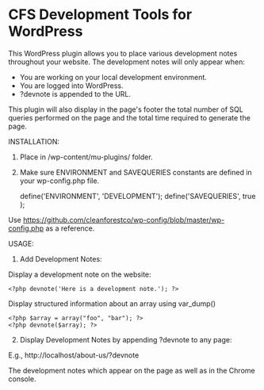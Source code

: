 CFS Development Tools for WordPress
=============

This WordPress plugin allows you to place various development notes throughout your website. The development notes will only appear when:
* You are working on your local development environment.
* You are logged into WordPress.
* ?devnote is appended to the URL.

This plugin will also display in the page's footer the total number of SQL queries performed on the page and the total time required to generate the page.

INSTALLATION:

1) Place in /wp-content/mu-plugins/ folder.

2) Make sure ENVIRONMENT and SAVEQUERIES constants are defined in your wp-config.php file.

    define('ENVIRONMENT', 'DEVELOPMENT');
    define('SAVEQUERIES', true );

Use https://github.com/cleanforestco/wp-config/blob/master/wp-config.php as a reference.

USAGE:

1) Add Development Notes:

Display a development note on the website:

    <?php devnote('Here is a development note.'); ?>

Display structured information about an array using var_dump()

    <?php $array = array("foo", "bar"); ?>
    <?php devnote($array); ?>

2) Display Development Notes by appending ?devnote to any page:

E.g., http://localhost/about-us/?devnote

The development notes which appear on the page as well as in the Chrome console.
